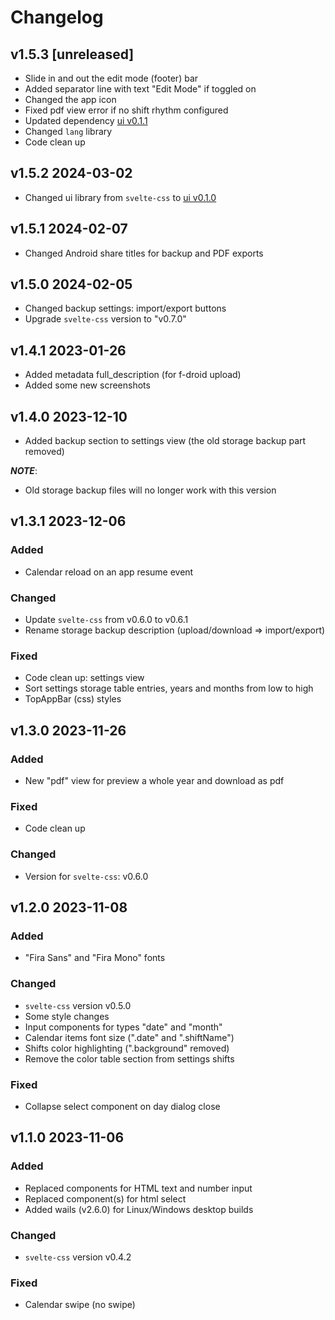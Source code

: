 # Changelog

## v1.5.3 [unreleased]

- Slide in and out the edit mode (footer) bar
- Added separator line with text "Edit Mode" if toggled on
- Changed the app icon
- Fixed pdf view error if no shift rhythm configured
- Updated dependency [ui v0.1.1](https://github.com/knackwurstking/ui.git)
- Changed `lang` library
- Code clean up

## v1.5.2 2024-03-02

- Changed ui library from `svelte-css` to [ui v0.1.0](https://github.com/knackwurstking/ui.git)

## v1.5.1 2024-02-07

- Changed Android share titles for backup and PDF exports

## v1.5.0 2024-02-05

- Changed backup settings: import/export buttons
- Upgrade `svelte-css` version to "v0.7.0"

## v1.4.1 2023-01-26

- Added metadata full_description (for f-droid upload)
- Added some new screenshots

## v1.4.0 2023-12-10

- Added backup section to settings view (the old storage backup part removed)

**_NOTE_**:

- Old storage backup files will no longer work with this version

## v1.3.1 2023-12-06

### Added

- Calendar reload on an app resume event

### Changed

- Update `svelte-css` from v0.6.0 to v0.6.1
- Rename storage backup description (upload/download => import/export)

### Fixed

- Code clean up: settings view
- Sort settings storage table entries, years and months from low to high
- TopAppBar (css) styles

## v1.3.0 2023-11-26

### Added

- New "pdf" view for preview a whole year and download as pdf

### Fixed

- Code clean up

### Changed

- Version for `svelte-css`: v0.6.0

## v1.2.0 2023-11-08

### Added

- "Fira Sans" and "Fira Mono" fonts

### Changed

- `svelte-css` version v0.5.0
- Some style changes
- Input components for types "date" and "month"
- Calendar items font size (".date" and ".shiftName")
- Shifts color highlighting (".background" removed)
- Remove the color table section from settings shifts

### Fixed

- Collapse select component on day dialog close

## v1.1.0 2023-11-06

### Added

- Replaced components for HTML text and number input
- Replaced component(s) for html select
- Added wails (v2.6.0) for Linux/Windows desktop builds

### Changed

- `svelte-css` version v0.4.2

### Fixed

- Calendar swipe (no swipe)
